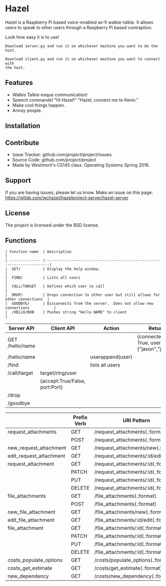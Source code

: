
Hazel
========

Hazel is a Raspberry Pi based voice-enabled wi-fi walkie-talkie.  It allows users to speak to other
users through a Raspberry Pi based contraption.

Look how easy it is to use!

    Download server.py and run it on whichever machine you want to be the host.

    Download client.py and run it on whichever machine you want to connect with
    the host.


Features
--------

- Walkie Talkie-esque communication!
- Speech commands!  "Hi Hazel!"  "Hazel, connect me to Kevin."
- Make cool things happen.
- Annoy people.

Installation
------------



Contribute
----------

- Issue Tracker: github.com/$project/$project/issues
- Source Code: github.com/$project/$project
- Made by Westmont's CS145 class.  Operating Systems Spring 2018.

Support
-------

If you are having issues, please let us know.
Make an issue on this page: https://gitlab.com/wchazel/hazelproject-server/hazel-server

License
-------

The project is licensed under the BSD license.


Functions
---------

    | Function name  | Description                                                            |
    | -------------- |------------------------------------------------------------------------|
    |  GET/          | Display the help window.                                               |
    |  FIND/         | Lists all users                                                        |
    |  CALL/TARGET   | Defines which user to call                                             |
    |  DROP/         | Drops connection to other user but still allows for other connections  |
    |  GOODBYE/      | Disconnects from the server.  Does not allow new connections           |
    |  /HELLO/BOB    | Pushes string "Hello NAME" to client                                   |

| Server API          |    Client API                        |   Action                             |  Return                                      |
|---------------------|--------------------------------------|--------------------------------------|----------------------------------------------|
|  GET /hello/name    |                                      |                                      | {connected True, users:{"jason","john"}}     |
|  /hello/name        |                                      | userappend(user)                     |                                              |
|  /find              |                                      | lists all users                      |                                              |
|  /call/target       | target/ring/user                     |                                      |                                              |
|                     | {accept:True/False, port:Port}       |                                      |                                              |
|  /drop              |                                      |                                      |                                              |
|  /goodbye           |                                      |                                      |                                              |



|                         | Prefix Verb |  URI Pattern                         |   Controller#Action
|-------------------------|-------------|--------------------------------------|--------------------------------------|
|   request_attachments   | GET         | /request_attachments(.:format)       |   request_attachments#index
|                         | POST        | /request_attachments(.:format)       |   request_attachments#create
|   new_request_attachment| GET         | /request_attachments/new(.:format)   |   request_attachments#new
|  edit_request_attachment| GET         | /request_attachments/:id/edit(.:f    |   request_attachments#edit
|       request_attachment| GET         | /request_attachments/:id(.:format)   |   request_attachments#show
|                         | PATCH       | /request_attachments/:id(.:format)   |   request_attachments#update
|                         | PUT         | /request_attachments/:id(.:format)   |   request_attachments#update
|                         | DELETE      | /request_attachments/:id(.:format)   |   request_attachments#destroy
|         file_attachments| GET         | /file_attachments(.:format)          |   file_attachments#index
|                         | POST        | /file_attachments(.:format)          |   file_attachments#create
|      new_file_attachment| GET         | /file_attachments/new(.:format)      |   file_attachments#new
|     edit_file_attachment| GET         | /file_attachments/:id/edit(.:format) |   file_attachments#edit
|          file_attachment| GET         | /file_attachments/:id(.:format)      |   file_attachments#show
|                         | PATCH       | /file_attachments/:id(.:format)      |   file_attachments#update
|                         | PUT         | /file_attachments/:id(.:format)      |   file_attachments#update
|                         | DELETE      | /file_attachments/:id(.:format)      |   file_attachments#destroy
|   costs_populate_options| GET         | /costs/populate_options(.:format)    |   costs#populate_options
|      costs_get_estimate | GET         | /costs/get_estimate(.:format)        |   costs#get_estimate
|        new_dependency   | GET         | /costs/new_dependency(.:format)      |   costs#new_dependency

